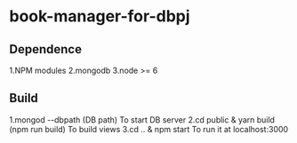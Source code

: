 # book-manager-for-dbpj

## Dependence
1.NPM modules
2.mongodb
3.node >= 6

## Build
1.mongod --dbpath (DB path)
To start DB server
2.cd public & yarn build (npm run build)
To build views
3.cd .. & npm start
To run it at localhost:3000
